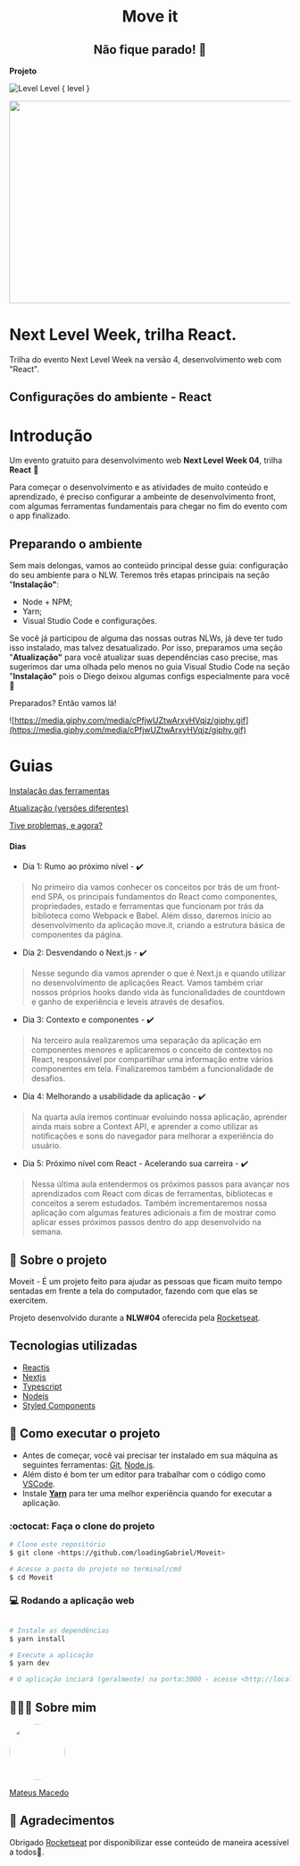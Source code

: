 <h1 align="center">Move it</h1>

<h2 align="center">Não fique parado! 💪 </h2>
<div>
        <strong>Projeto</strong>
        <p>
          <img src="/icons/mateusavatar.PNG" alt="Level"/>
          Level { level }
        </p>
</div>

<img src="https://upload.wikimedia.org/wikipedia/commons/thumb/a/a7/React-icon.svg/512px-React-icon.svg.png" width="512" height="362">

# Next Level Week, trilha React.

Trilha do evento Next Level Week na versão 4, desenvolvimento web com "React".

## Configurações do ambiente - React

# Introdução

Um evento gratuito para desenvolvimento web **Next Level Week 04**, trilha **React** 🚀

Para começar o desenvolvimento e as atividades de muito conteúdo e aprendizado, é preciso configurar a ambeinte de desenvolvimento front, com algumas ferramentas fundamentais para chegar no fim do evento com o app finalizado.

## Preparando o ambiente

Sem mais delongas, vamos ao conteúdo principal desse guia: configuração do seu ambiente para o NLW. Teremos três etapas principais na seção "**Instalação"**:

- Node + NPM;
- Yarn;
- Visual Studio Code e configurações.

Se você já participou de alguma das nossas outras NLWs, já deve ter tudo isso instalado, mas talvez desatualizado. Por isso, preparamos uma seção "**Atualização"** para você atualizar suas dependências caso precise, mas sugerimos dar uma olhada pelo menos no guia Visual Studio Code na seção "**Instalação"** pois o Diego deixou algumas configs especialmente para você 💜

Preparados? Então vamos lá!

![https://media.giphy.com/media/cPfjwUZtwArxyHVqjz/giphy.gif](https://media.giphy.com/media/cPfjwUZtwArxyHVqjz/giphy.gif)

# Guias

[Instalação das ferramentas](https://www.notion.so/Instala-o-das-ferramentas-1c09af201b4b49c5bf1678842a96d9ab)

[Atualização (versões diferentes)](https://www.notion.so/Atualiza-o-vers-es-diferentes-637ffc1d753a4d24a06c036710cff6b7)

[Tive problemas, e agora?](https://www.notion.so/Tive-problemas-e-agora-eec45ace41da4ffd83ff6c33da50d8b3)

#### Dias
- Dia 1: Rumo ao próximo nível - :heavy_check_mark:
>No primeiro dia vamos conhecer os conceitos por trás de um front-end SPA, os principais fundamentos do React como componentes, propriedades, estado e ferramentas que funcionam por trás da biblioteca como Webpack e Babel. Além disso, daremos início ao desenvolvimento da aplicação move.it, criando a estrutura básica de componentes da página.

- Dia 2: Desvendando o Next.js - :heavy_check_mark:
>Nesse segundo dia vamos aprender o que é Next.js e quando utilizar no desenvolvimento de aplicações React. Vamos também criar nossos próprios hooks dando vida às funcionalidades de countdown e ganho de experiência e leveis através de desafios.

- Dia 3: Contexto e componentes  - :heavy_check_mark:
>Na terceiro aula realizaremos uma separação da aplicação em componentes menores e aplicaremos o conceito de contextos no React, responsável por compartilhar uma informação entre vários componentes em tela. Finalizaremos também a funcionalidade de desafios.

- Dia 4: Melhorando a usabilidade da aplicação  - :heavy_check_mark:
>Na quarta aula iremos continuar evoluindo nossa aplicação, aprender ainda mais sobre a Context API, e aprender a como utilizar as notificações e sons do navegador para melhorar a experiência do usuário.

- Dia 5: Próximo nível com React - Acelerando sua carreira  - :heavy_check_mark:
>Nessa última aula entendermos os próximos passos para avançar nos aprendizados com React com dicas de ferramentas, bibliotecas e conceitos a serem estudados. Também incrementaremos nossa aplicação com algumas features adicionais a fim de mostrar como aplicar esses próximos passos dentro do app desenvolvido na semana.


## 💬 Sobre o projeto
Moveit - É um projeto feito para ajudar as pessoas que ficam muito tempo sentadas em frente a tela do computador, fazendo com que elas se exercitem.

Projeto desenvolvido durante a **NLW#04** oferecida pela [Rocketseat](https://rocketseat.com.br).

## Tecnologias utilizadas
* [Reactjs](https://pt-br.reactjs.org)
* [Nextjs](https://nextjs.org)
* [Typescript](https://www.typescriptlang.org/)
* [Nodejs](https://nodejs.org/en/)
* [Styled Components](https://styled-components.com/)

## 🚀 Como executar o projeto

- Antes de começar, você vai precisar ter instalado em sua máquina as seguintes ferramentas: [Git](https://git-scm.com), [Node.js](https://nodejs.org/en/).
- Além disto é bom ter um editor para trabalhar com o código como [VSCode](https://code.visualstudio.com/).
- Instale **[Yarn](https://yarnpkg.com/)** para ter uma melhor experiência quando for executar a aplicação.

### :octocat: Faça o clone do projeto

```bash
# Clone este repositório
$ git clone <https://github.com/loadingGabriel/Moveit>

# Acesse a pasta do projeto no terminal/cmd
$ cd Moveit

```


### 💻 Rodando a aplicação web
```bash

# Instale as dependências
$ yarn install

# Execute a aplicação
$ yarn dev

# O aplicação inciará (geralmente) na porta:3000 - acesse <http://localhost:3000>
```

## 👨🏻‍🚀 Sobre mim
<a href="https://www.linkedin.com/in/mateus-macedo-937a32163/">
 <img style="border-radius:50%" width="100px; "src="https://avatars.githubusercontent.com/u/63172367?s=460&u=11fd26ea8a7f5663d7707d7ef254e4f8bfca1b05&v=4"/>
 <p>Mateus Macedo</p>
</a>

## 💜 Agradecimentos
Obrigado [Rocketseat](https://rocketseat.com.br) por disponibilizar esse conteúdo de maneira acessível a todos🚀.
